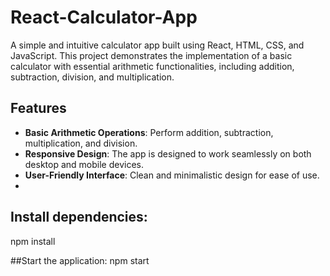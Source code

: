 # React-Calculator-App
A simple and intuitive calculator app built using React, HTML, CSS, and JavaScript. This project demonstrates the implementation of a basic calculator with essential arithmetic functionalities, including addition, subtraction, division, and multiplication.

## Features

- **Basic Arithmetic Operations**: Perform addition, subtraction, multiplication, and division.
- **Responsive Design**: The app is designed to work seamlessly on both desktop and mobile devices.
- **User-Friendly Interface**: Clean and minimalistic design for ease of use.
- 
## Install dependencies:
npm install

##Start the application:
npm start
